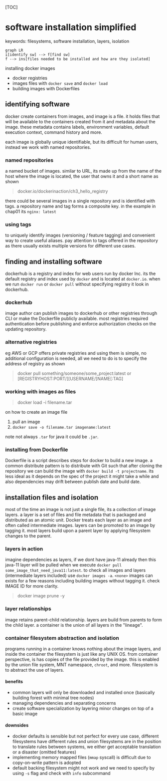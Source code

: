 [TOC]

# software installation simplified

keywords: filesystems, software installation, layers, isolation

```mermaid
graph LR
i[identify sw] --> f[find sw]
f --> ins[files needed to be installed and how are they isolated]
```

installing docker images

- docker registries
- images files with `docker save` and `docker load`
- building images with Dockerfiles

## identifying software

docker create containers from images, and image is a file. it holds files that will be available to the containers created from it and metadata about the image. these metadata contains labels, environment variables, default execution context, command history and more.

each image is globally unique identifiable, but its difficult for human users, instead we work with named repositories.

###  named repositories

a named bucket of images. similar to URL, its made up from the name of the host where the image is located, the user that owns it and a short name as shown

> docker.io/dockerinaction/ch3_hello_registry

there could be several images in a single repository and is identified with tags. a repository name and tag forms a composite key. in the example in chap01 its `nginx: latest`

### using tags

to uniquely identify images (versioning / feature tagging) and convenient way to create useful aliases. pay attention to tags offered in the repository as there usually exists multiple versions for different use cases.

## finding and installing software

dockerhub is a registry and index for web users run by docker Inc. its the default registry and index used by `docker` and is located at `docker.io`. when we run `docker run` or `docker pull` without specifying registry it look in dockerhub.

### dockerhub

image author can publish images to dockerhub or other registries through CLI or make the Dockerfile publicly available. most registries required authentication before publishing and enforce authorization checks on the updating repository.

### alternative registries

eg AWS or GCP offers private registries and using them is simple, no additional configuration is needed, all we need to do is to specify the address of registry as shown

> docker pull something/someone/some_project:latest or \[REGISTRYHOST:PORT/][USERNAME/]NAME[:TAG]

### working with images as files

> docker load -i filename.tar

on how to create an image file

1. pull an image
2. `docker save -o filename.tar imagename:latest`

note not always `.tar` for java it could be `.jar`.

### installing from Dockerfile

Dockerfile is a script describes steps for docker to build a new image. a common distribute pattern is to distribute with Git such that after cloning the repository we can build the image with `docker build -t projectname`. its less ideal as it depends on the spec of the project it might take a while and also dependencies may drift between publish date and build date.

## installation files and isolation

most of the time an image is not just a single file, its a collection of image layers. a layer is a set of files and file metadata that is packaged and distributed as an atomic unit. Docker treats each layer as an image and often called intermediate images. layers can be promoted to an image by tagging it. most layers build upon a parent layer by applying filesystem changes to the parent.

### layers in action

imagine dependencies as layers, if we dont have java-11 already then this java-11 layer will be pulled when we execute `docker pull some_image_that_need_java11:latest`. to check all images and layers (intermediate layers included) use `docker images -a`. `<none>` images can exists for a few reasons including building images without tagging it. check IMAGE ID for more clarity.

> docker image prune -y

### layer relationships

image retains parent-child relationship. layers are build from parents to form the child layer. a container is the union of all layers in the "lineage".

### container filesystem abstraction and isolation

programs running in a container knows nothing about the image layers, and inside the container the filesystem is just like any UNIX OS. from container perspective, is has copies of the file provided by the image. this is enabled by the union file system, MNT namespace, `chroot`, and more. filesystem is to abstract the use of layers. 

#### benefits

- common layers will only be downloaded and installed once (basically building forest with minimal tree nodes)
- managing dependencies and separating concerns
- create software specialization by layering minor changes on top of a basic image

#### downsides

- docker defaults is sensible but not perfect for every use case, different filesystems have different rules and union filesystems are in the position to translate rules between systems, we either get acceptable translation or a disaster (omitted features)
- implementing memory mapped files (`mmap` syscall) is difficult due to copy-on-write pattern is adopted
- default backing filesystem might not work and we need to specify by using `-s` flag and check with `info` subcommand